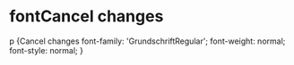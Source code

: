 # fontCancel changes
<link rel="stylesheet" media="screen" href="https://fontlibrary.org//face/grundschrift" type="text/css"/> 
p {Cancel changes
   font-family: 'GrundschriftRegular';
   font-weight: normal;
   font-style: normal;
} 

